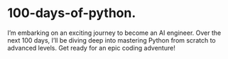 # 100-days-of-python.
I’m embarking on an exciting journey to become an AI engineer. Over the next 100 days, I’ll be diving deep into mastering Python from scratch to advanced levels. Get ready for an epic coding adventure!
